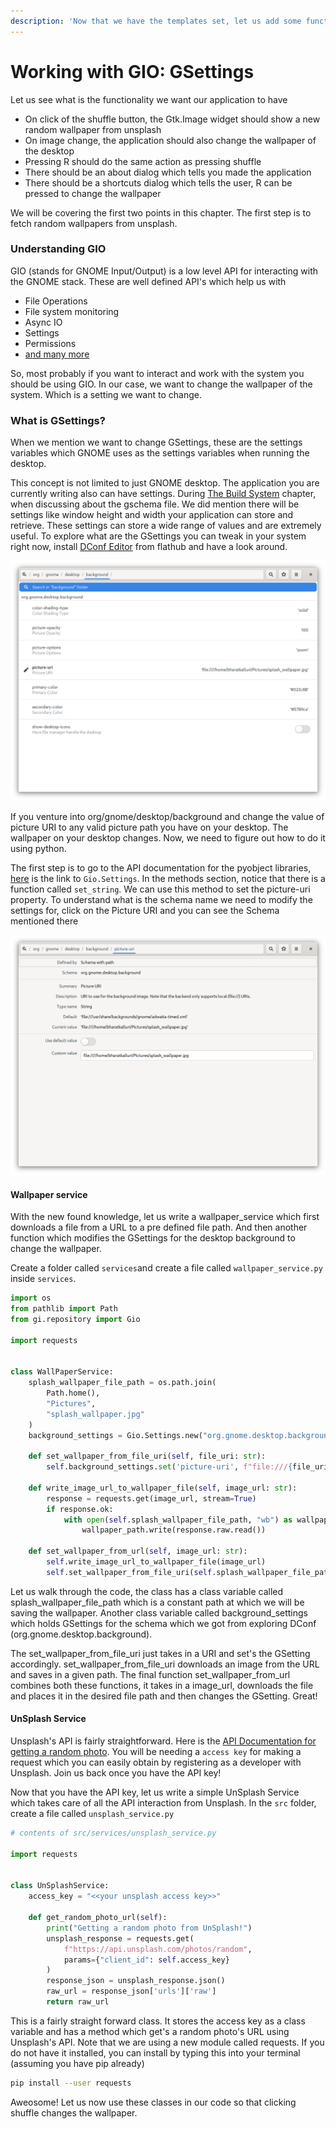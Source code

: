 ```yaml
---
description: 'Now that we have the templates set, let us add some functionality'
---
```


# Working with GIO: GSettings

Let us see what is the functionality we want our application to have

* On click of the shuffle button, the Gtk.Image widget should show a new random wallpaper from unsplash
* On image change, the application should also change the wallpaper of the desktop
* Pressing R should do the same action as pressing shuffle
* There should be an about dialog which tells you made the application
* There should be a shortcuts dialog which tells the user, R can be pressed to change the wallpaper

We will be covering the first two points in this chapter. The first step is to fetch random wallpapers from unsplash.

### Understanding GIO

GIO \(stands for GNOME Input/Output\) is a low level API for interacting with the GNOME stack. These are well defined API's which help us with

* File Operations
* File system monitoring
* Async IO
* Settings
* Permissions
* [and many more](https://developer.gnome.org/gio/2.26/)

So, most probably if you want to interact and work with the system you should be using GIO. In our case, we want to change the wallpaper of the system. Which is a setting we want to change. 

### What is GSettings?

When we mention we want to change GSettings, these are the settings variables which GNOME uses as the settings variables when running the desktop. 

This concept is not limited to just GNOME desktop. The application you are currently writing also can have settings. During [The Build System](the-build-system.md#gschema-file-line-32-34) chapter, when discussing about the gschema file. We did mention there will be settings like window height and width your application can store and retrieve. These settings can store a wide range of values and are extremely useful. To explore what are the GSettings you can tweak in your system right now, install [DConf Editor](https://flathub.org/apps/details/ca.desrt.dconf-editor) from flathub and have a look around.

![Desktop background settings in dconf application](../.gitbook/assets/image%20%2822%29.png)

If you venture into org/gnome/desktop/background and change the value of picture URI to any valid picture path you have on your desktop. The wallpaper on your desktop changes. Now, we need to figure out how to do it using python. 

The first step is to go to the API documentation for the pyobject libraries, [here](https://lazka.github.io/pgi-docs/index.html#Gio-2.0/classes/Settings.html#Gio.Settings) is the link to `Gio.Settings`. In the methods section, notice that there is a function called `set_string`. We can use this method to set the picture-uri property. To understand what is the schema name we need to modify the settings for,  click on the Picture URI and you can see the Schema mentioned there

![Explanation for Picture URI](../.gitbook/assets/image%20%2821%29.png)

#### Wallpaper service

With the new found knowledge, let us write a wallpaper\_service which first downloads a file from a URL to a pre defined file path. And then another function which modifies the GSettings for the desktop background to change the wallpaper. 

Create a folder called `services`and create a file called `wallpaper_service.py` inside `services`.

```python
import os
from pathlib import Path
from gi.repository import Gio

import requests


class WallPaperService:
    splash_wallpaper_file_path = os.path.join(
        Path.home(),
        "Pictures",
        "splash_wallpaper.jpg"
    )
    background_settings = Gio.Settings.new("org.gnome.desktop.background")

    def set_wallpaper_from_file_uri(self, file_uri: str):
        self.background_settings.set('picture-uri', f"file:///{file_uri}")

    def write_image_url_to_wallpaper_file(self, image_url: str):
        response = requests.get(image_url, stream=True)
        if response.ok:
            with open(self.splash_wallpaper_file_path, "wb") as wallpaper_path:
                wallpaper_path.write(response.raw.read())

    def set_wallpaper_from_url(self, image_url: str):
        self.write_image_url_to_wallpaper_file(image_url)
        self.set_wallpaper_from_file_uri(self.splash_wallpaper_file_path)

```

Let us walk through the code, the class has a class variable called splash\_wallpaper\_file\_path which is a constant path at which we will be saving the wallpaper. Another class variable called background\_settings which holds GSettings for the schema which we got from exploring DConf \(org.gnome.desktop.background\).

The set\_wallpaper\_from\_file\_uri just takes in a URI and set's the GSetting accordingly. set\_wallpaper\_from\_file\_uri downloads an image from the URL and saves in a given path. The final function set\_wallpaper\_from\_url combines both these functions, it takes in a image\_url, downloads the file and places it in the desired file path and then changes the GSetting. Great!

#### UnSplash Service

Unsplash's API is fairly straightforward. Here is the [API Documentation for getting a random photo](https://unsplash.com/documentation#get-a-random-photo). You will be needing a `access key` for making a request which you can easily obtain by registering as a developer with Unsplash. Join us back once you have the API key!

Now that you have the API key, let us write a simple UnSplash Service which takes care of all the API interaction from Unsplash. In the `src` folder, create a file called `unsplash_service.py`

```python
# contents of src/services/unsplash_service.py

import requests


class UnSplashService:
    access_key = "<<your unsplash access key>>"

    def get_random_photo_url(self):
        print("Getting a random photo from UnSplash!")
        unsplash_response = requests.get(
            f"https://api.unsplash.com/photos/random",
            params={"client_id": self.access_key}
        )
        response_json = unsplash_response.json()
        raw_url = response_json['urls']['raw']
        return raw_url

```

This is a fairly straight forward class. It stores the access key as a class variable and has a method which get's a random photo's URL using Unsplash's API. Note that we are using a new module called requests. If you do not have it installed, you can install by typing this into your terminal \(assuming you have pip already\)

```bash
pip install --user requests
```

Aweosome! Let us now use these classes in our code so that clicking shuffle changes the wallpaper.



